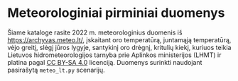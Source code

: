 # Meteorologiniai pirminiai duomenys

Šiame kataloge rasite 2022 m. meteorologinius duomenis iš <https://archyvas.meteo.lt/>, įskaitant
oro temperatūrą, juntamąją temperatūrą, vėjo greitį, slėgį jūros lygyje, santykinį oro drėgnį, kritulių kiekį,
kuriuos teikia Lietuvos hidrometeorologijos tarnyba prie Aplinkos ministerijos (LHMT) ir platina pagal 
[CC BY-SA 4.0](https://creativecommons.org/licenses/by-sa/4.0/legalcode.lt) licenciją. 
Duomenys surinkti naudojant pasirašytą `meteo_lt.py` scenarijų.
